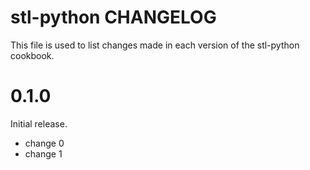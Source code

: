 # stl-python CHANGELOG

This file is used to list changes made in each version of the stl-python cookbook.

# 0.1.0

Initial release.

- change 0
- change 1

